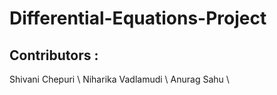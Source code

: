 # Differential-Equations-Project

## Contributors : 
Shivani Chepuri \\ 
Niharika Vadlamudi \\ 
Anurag Sahu \\ 
